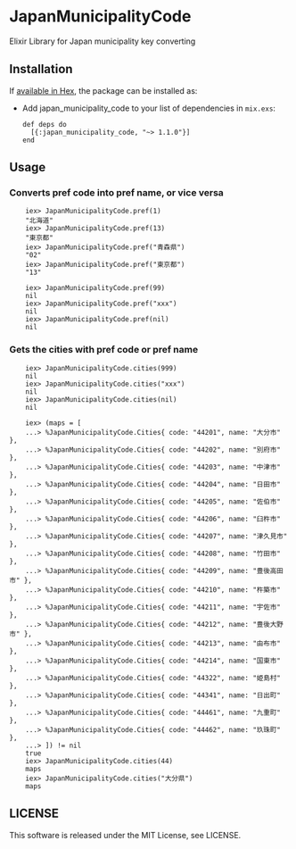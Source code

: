 # JapanMunicipalityCode

Elixir Library for Japan municipality key converting

## Installation

If [available in Hex](https://hex.pm/docs/publish), the package can be installed as:

  * Add japan_municipality_code to your list of dependencies in `mix.exs`:

        def deps do
          [{:japan_municipality_code, "~> 1.1.0"}]
        end

## Usage
### Converts pref code into pref name, or vice versa

```
    iex> JapanMunicipalityCode.pref(1)
    "北海道"
    iex> JapanMunicipalityCode.pref(13)
    "東京都"
    iex> JapanMunicipalityCode.pref("青森県")
    "02"
    iex> JapanMunicipalityCode.pref("東京都")
    "13"

    iex> JapanMunicipalityCode.pref(99)
    nil
    iex> JapanMunicipalityCode.pref("xxx")
    nil
    iex> JapanMunicipalityCode.pref(nil)
    nil
```

### Gets the cities with pref code or pref name

```
    iex> JapanMunicipalityCode.cities(999)
    nil
    iex> JapanMunicipalityCode.cities("xxx")
    nil
    iex> JapanMunicipalityCode.cities(nil)
    nil

    iex> (maps = [
    ...> %JapanMunicipalityCode.Cities{ code: "44201", name: "大分市" },
    ...> %JapanMunicipalityCode.Cities{ code: "44202", name: "別府市" },
    ...> %JapanMunicipalityCode.Cities{ code: "44203", name: "中津市" },
    ...> %JapanMunicipalityCode.Cities{ code: "44204", name: "日田市" },
    ...> %JapanMunicipalityCode.Cities{ code: "44205", name: "佐伯市" },
    ...> %JapanMunicipalityCode.Cities{ code: "44206", name: "臼杵市" },
    ...> %JapanMunicipalityCode.Cities{ code: "44207", name: "津久見市" },
    ...> %JapanMunicipalityCode.Cities{ code: "44208", name: "竹田市" },
    ...> %JapanMunicipalityCode.Cities{ code: "44209", name: "豊後高田市" },
    ...> %JapanMunicipalityCode.Cities{ code: "44210", name: "杵築市" },
    ...> %JapanMunicipalityCode.Cities{ code: "44211", name: "宇佐市" },
    ...> %JapanMunicipalityCode.Cities{ code: "44212", name: "豊後大野市" },
    ...> %JapanMunicipalityCode.Cities{ code: "44213", name: "由布市" },
    ...> %JapanMunicipalityCode.Cities{ code: "44214", name: "国東市" },
    ...> %JapanMunicipalityCode.Cities{ code: "44322", name: "姫島村" },
    ...> %JapanMunicipalityCode.Cities{ code: "44341", name: "日出町" },
    ...> %JapanMunicipalityCode.Cities{ code: "44461", name: "九重町" },
    ...> %JapanMunicipalityCode.Cities{ code: "44462", name: "玖珠町" },
    ...> ]) != nil
    true
    iex> JapanMunicipalityCode.cities(44)
    maps
    iex> JapanMunicipalityCode.cities("大分県")
    maps
```


## LICENSE

This software is released under the MIT License, see LICENSE.
